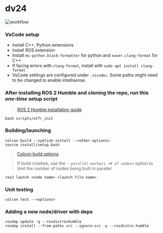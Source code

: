 # dv24
![workflow](https://github.com/UTFR/dv24/actions/workflows/workflows.yaml/badge.svg)

### VsCode setup
* Install C++, Python extensions
* Install ROS extension
* Install `ms-python.black-formatter` for python and `xaver.clang-format` for C++
* If facing errors with `clang-format`, install with `sudo apt install clang-format`
* VsCode settings are configured under `.vscode/`. Some paths might need to be changed to enable intellisense.

### After installing ROS 2 Humble and cloning the repo, run this *one-time* setup script
> [ROS 2 Humble installation guide](https://docs.ros.org/en/humble/Installation/Ubuntu-Install-Debians.html)
```
bash scripts/utfr_init
```

### Building/launching
```
colcon build --symlink-install --<other-options>
source install/setup.bash
```
> [Colcon build options](https://colcon.readthedocs.io/en/released/reference/package-selection-arguments.html)

> If build crashes, use the `--parallel-workers <# of nodes>` option to limit the number of nodes being built in parallel

```
ros2 launch <node name> <launch file name>
```

### Unit testing
```
colcon test --<options>
```

### Adding a new node/driver with deps
```
rosdep update -q --rosdistro=humble
rosdep install --from-paths src --ignore-src -y --rosdistro humble
```
